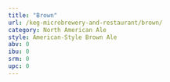 ```yaml
---
title: "Brown"
url: /keg-microbrewery-and-restaurant/brown/
category: North American Ale
style: American-Style Brown Ale
abv: 0
ibu: 0
srm: 0
upc: 0
---
```



